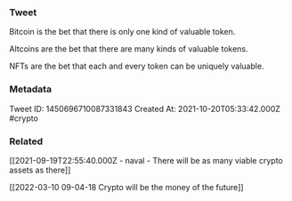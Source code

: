 ### Tweet
Bitcoin is the bet that there is only one kind of valuable token.

Altcoins are the bet that there are many kinds of valuable tokens.

NFTs are the bet that each and every token can be uniquely valuable.

### Metadata
Tweet ID: 1450696710087331843
Created At: 2021-10-20T05:33:42.000Z
#crypto

### Related
[[2021-09-19T22:55:40.000Z - naval - There will be as many viable crypto assets as there]]

[[2022-03-10 09-04-18 Crypto will be the money of the future]]
